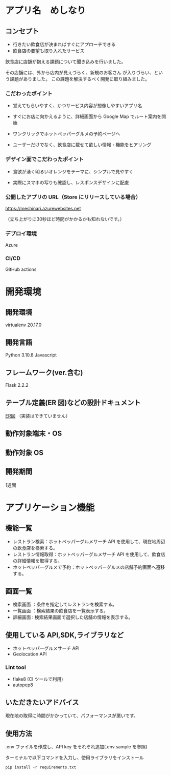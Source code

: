 # アプリ名　めしなり

## コンセプト

- 行きたい飲食店が決まればすぐにアプローチできる
- 飲食店の要望も取り入れたサービス

飲食店に店舗が抱える課題について聞き込みを行いました。

その店舗には、外から店内が見えづらく、新規のお客さん
が入りづらい、という課題がありました。
この課題を解決するべく開発に取り組みました。

### こだわったポイント

- 覚えてもらいやすく、かつサービス内容が想像しやすいアプリ名

- すぐにお店に向かえるように、詳細画面から Google Map でルート案内を開始

- ワンクリックでホットペッパーグルメの予約ページへ

- ユーザーだけでなく、飲食店に載せて欲しい情報・機能をヒアリング

### デザイン面でこだわったポイント

- 食欲が湧く明るいオレンジをテーマに、シンプルで見やすく

- 実際にスマホの写りも確認し、レスポンスデザインに配慮

### 公開したアプリの URL（Store にリリースしている場合）

https://meshinari.azurewebsites.net

（立ち上がりに30秒ほど時間がかかるかも知れないです。）

### デプロイ環境

Azure

### CI/CD

GitHub actions

# 開発環境

## 開発環境

virtualenv 20.17.0

## 開発言語

Python 3.10.8
Javascript

## フレームワーク(ver.含む)

Flask 2.2.2

## テーブル定義(ER 図)などの設計ドキュメント

[ER図](https://drawsql.app/teams/a2c6201/diagrams/-2)
（実装はできていません）

## 動作対象端末・OS

## 動作対象 OS

## 開発期間

1週間

# アプリケーション機能

## 機能一覧

- レストラン検索：ホットペッパーグルメサーチ API を使用して、現在地周辺の飲食店を検索する。
- レストラン情報取得：ホットペッパーグルメサーチ API を使用して、飲食店の詳細情報を取得する。
- ホットペッパーグルメで予約：ホットペッパーグルメの店舗予約画面へ遷移する。

## 画面一覧

- 検索画面 ：条件を指定してレストランを検索する。
- 一覧画面 ：検索結果の飲食店を一覧表示する。
- 詳細画面 : 検索結果画面で選択した店舗の情報を表示する。

## 使用している API,SDK,ライブラリなど

- ホットペッパーグルメサーチ API
- Geolocation API

### Lint tool

- flake8 (CI ツールで利用)
- autopep8

## いただきたいアドバイス

現在地の取得に時間がかかっていて、パフォーマンスが悪いです。

## 使用方法

.env ファイルを作成し、API key をそれぞれ追加(.env.sample を参照)

ターミナルで以下コマンドを入力し、使用ライブラリをインストール

```
pip install -r requirements.txt
```
